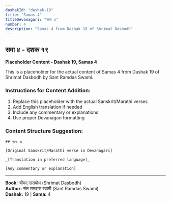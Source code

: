 ```yaml
---
dashakId: "dashak-19"
title: "Samas 4"
titleDevanagari: "समा ४"
number: 4
description: "Samas 4 from Dashak 19 of Shrimat Dasbodh"
---
```


## समा ४ - दशक १९

<!-- TODO: Add the actual Sanskrit/Marathi content here -->

**Placeholder Content - Dashak 19, Samas 4**

This is a placeholder for the actual content of Samas 4 from Dashak 19 of Shrimat Dasbodh by Sant Ramdas Swami.

### Instructions for Content Addition:
1. Replace this placeholder with the actual Sanskrit/Marathi verses
2. Add English translation if needed
3. Include any commentary or explanations
4. Use proper Devanagari formatting

### Content Structure Suggestion:
```
## समा ४

[Original Sanskrit/Marathi verse in Devanagari]

_[Translation in preferred language]_

[Any commentary or explanation]
```

---
**Book:** श्रीमद् दासबोध (Shrimat Dasbodh)  
**Author:** संत रामदास स्वामी (Sant Ramdas Swami)  
**Dashak:** 19 | **Sama:** 4
